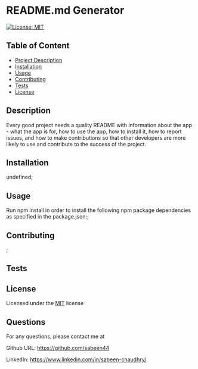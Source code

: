 
# README.md Generator

[![License: MIT](https://img.shields.io/badge/License-MIT-yellow.svg)](https://opensource.org/licenses/MIT)

## Table of Content
- [Project Description](#Description)
- [Installation](#Installation)
- [Usage](#Usage)
- [Contributing](#Contributing)
- [Tests](#Test)
- [License](#License)


## Description
Every good project needs a quality README with information about the app - what the app is for, how to use the app, how to install it, how to report issues, and how to make contributions so that other developers are more likely to use and contribute to the success of the project.

## Installation
undefined;

## Usage
Run npm install in order to install the following npm package dependencies as specified in the package.json:;

## Contributing
;

## Tests


## License
Licensed under the [MIT](https://choosealicense.com/licenses/mit/) license



## Questions

For any questions, please contact me at

Github URL: https://github.com/sabeen44

LinkedIn: https://www.linkedin.com/in/sabeen-chaudhry/ 